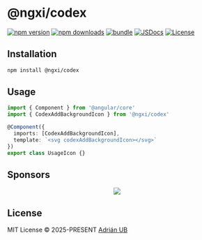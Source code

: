 # @ngxi/codex

[![npm version][npm-version-src]][npm-version-href]
[![npm downloads][npm-downloads-src]][npm-downloads-href]
[![bundle][bundle-src]][bundle-href]
[![JSDocs][jsdocs-src]][jsdocs-href]
[![License][license-src]][license-href]

## Installation

```sh
npm install @ngxi/codex
```

## Usage

```ts
import { Component } from '@angular/core'
import { CodexAddBackgroundIcon } from '@ngxi/codex'

@Component({
  imports: [CodexAddBackgroundIcon],
  template: `<svg codexAddBackgroundIcon></svg>`
})
export class UsageIcon {}
```

## Sponsors

<p align="center">
  <a href="https://cdn.jsdelivr.net/gh/adrian-ub/static/sponsors.svg">
    <img src='https://cdn.jsdelivr.net/gh/adrian-ub/static/sponsors.svg'/>
  </a>
</p>

## License

MIT License © 2025-PRESENT [Adrián UB](https://github.com/adrian-ub)

<!-- Badges -->

[npm-version-src]: https://img.shields.io/npm/v/@ngxi/codex?style=flat&colorA=080f12&colorB=1fa669
[npm-version-href]: https://npmjs.com/package/@ngxi/codex
[npm-downloads-src]: https://img.shields.io/npm/dm/@ngxi/codex?style=flat&colorA=080f12&colorB=1fa669
[npm-downloads-href]: https://npmjs.com/package/@ngxi/codex
[bundle-src]: https://img.shields.io/bundlephobia/minzip/@ngxi/codex?style=flat&colorA=080f12&colorB=1fa669&label=minzip
[bundle-href]: https://bundlephobia.com/result?p=@ngxi/codex
[license-src]: https://img.shields.io/npm/l/@ngxi/codex?style=flat&colorA=080f12&colorB=1fa669
[license-href]: https://github.com/adrian-ub/ngxi/blob/main/LICENSE
[jsdocs-src]: https://img.shields.io/badge/jsdocs-reference-080f12?style=flat&colorA=080f12&colorB=1fa669
[jsdocs-href]: https://www.jsdocs.io/package/@ngxi/codex
